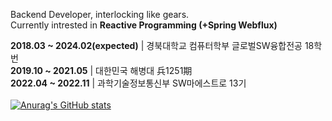 Backend Developer, interlocking like gears.  
Currently intrested in **Reactive Programming (+Spring Webflux)**

**2018.03 ~ 2024.02(expected)** | 경북대학교 컴퓨터학부 글로벌SW융합전공 18학번  
**2019.10 ~ 2021.05** | 대한민국 해병대 兵1251期  
**2022.04 ~ 2022.11** | 과학기술정보통신부 SW마에스트로 13기  
<br/>
[![Anurag's GitHub stats](https://github-readme-stats.vercel.app/api?username=nsce9806q)](https://github.com/anuraghazra/github-readme-stats)
